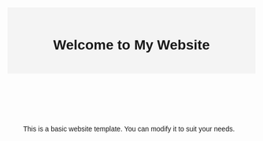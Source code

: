 <!DOCTYPE html>
<html lang="en">
<head>
    <meta charset="UTF-8">
    <meta name="viewport" content="width=device-width, initial-scale=1.0">
    <title>My Website</title>
    <style>
        body {
            font-family: Arial, sans-serif;
            line-height: 1.6;
            margin: 0;
            padding: 20px;
        }
        header {
            background-color: #f4f4f4;
            padding: 1rem;
            text-align: center;
        }
        main {
            padding: 2rem;
        }
    </style>
</head>
<body>
    <header>
        <h1>Welcome to My Website</h1>
    </header>
    <main>
        <p>This is a basic website template. You can modify it to suit your needs.</p>
    </main>
</body>
</html>
